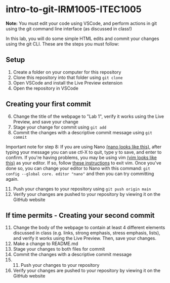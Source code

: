 # intro-to-git-IRM1005-ITEC1005

**Note:** You must edit your code using VSCode, and perform actions in git using the git command line interface (as discussed in class!)

In this lab, you will do some simple HTML edits and commit your changes using the git CLI. These are the steps you must follow:

## Setup

1) Create a folder on your computer for this repository
2) Clone this repository into that folder using `git clone`
3) Open VSCode and install the Live Preview extension
4) Open the repository in VSCode

## Creating your first commit

6) Change the title of the webpage to "Lab 1",  verify it works using the Live Preview, and save your change
7) Stage your change for commit using `git add`
8) Commit the changes with a descriptive commit message using `git commit`

Important note for step 8: If you are using Nano [(nano looks like this)](https://www.linuxtrainingacademy.com/wp-content/uploads/2017/03/nano.png), after typing your message you can use ctl-X to quit, type y to save, and enter to confirm. If you're having problems, you may be using vim [(vim looks like this)](https://www.tecmint.com/wp-content/uploads/2019/04/Delete-Complete-Text-in-Vi-Editor.png) as your editor. If so, follow [these instructions](https://stackoverflow.com/questions/11828270/how-do-i-exit-vim) to exit vim. Once you've done so, you can change your editor to Nano with this command: `git config --global core. editor "nano"` and then you can try committing again.

11) Push your changes to your repository using `git push origin main`
12) Verify your changes are pushed to your repository by viewing it on the GitHub website

## If time permits - Creating your second commit

11) Change the body of the webpage to contain at least 4 different elements discussed in class (e.g. links, strong emphasis, stress emphasis, lists), and verify it works using the Live Preview. Then, save your changes.
12) Make a change to README.md
13) Stage your changes to both files for commit
14) Commit the changes with a descriptive commit message
15) 11) Push your changes to your repository
16) Verify your changes are pushed to your repository by viewing it on the GitHub website

